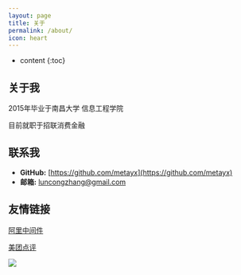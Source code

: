 ```yaml
---
layout: page
title: 关于
permalink: /about/
icon: heart
---
```


* content
{:toc}

## 关于我


2015年毕业于南昌大学 信息工程学院

目前就职于招联消费金融


## 联系我

* **GitHub:** [https://github.com/metayx](https://github.com/metayx)
* **邮箱:** luncongzhang@gmail.com

## 友情链接


[阿里中间件](http://jm.taobao.org/)

[美团点评](https://tech.meituan.com/)

![](https://i.loli.net/2018/07/23/5b558352b739a.jpg)

